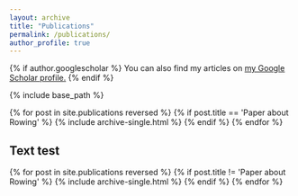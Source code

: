 ```yaml
---
layout: archive
title: "Publications"
permalink: /publications/
author_profile: true
---
```


{% if author.googlescholar %}
  You can also find my articles on <u><a href="{{author.googlescholar}}">my Google Scholar profile</a>.</u>
{% endif %}

{% include base_path %}

{% for post in site.publications reversed %}
	{% if post.title == 'Paper about Rowing' %}
  {% include archive-single.html %}
	{% endif %}
{% endfor %}

<h2 class="page__title">Text test</h2>

{% for post in site.publications reversed %}
	{% if post.title != 'Paper about Rowing' %}
  {% include archive-single.html %}
	{% endif %}
{% endfor %}
